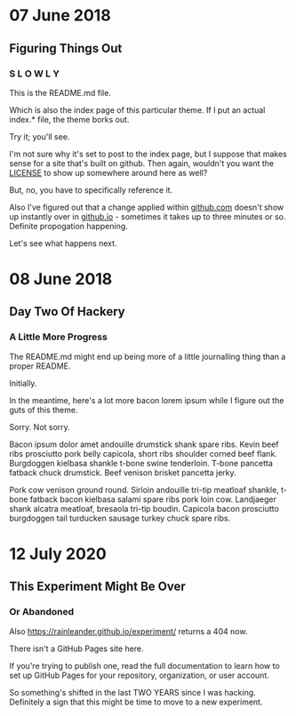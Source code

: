 # 07 June 2018
## Figuring Things Out
### S L O W L Y
This is the README.md file. 

Which is also the index page of this particular theme. If I put an actual index.* file, the theme borks out.

Try it; you'll see.

I'm not sure why it's set to post to the index page, but I suppose that makes sense for a site that's built on github. Then again, wouldn't you want the [LICENSE](/experiment/LICENSE) to show up somewhere around here as well? 

But, no, you have to specifically reference it.

Also I've figured out that a change applied within [github.com](https://github.com/rainleander/experiment/edit/master/README.md) doesn't show up instantly over in [github.io](https://rainleander.github.io/experiment/) - sometimes it takes up to three minutes or so. Definite propogation happening.

Let's see what happens next.

# 08 June 2018
## Day Two Of Hackery
### A Little More Progress
The README.md might end up being more of a little journalling thing than a proper README. 

Initially.

In the meantime, here's a lot more bacon lorem ipsum while I figure out the guts of this theme.

Sorry. Not sorry.

Bacon ipsum dolor amet andouille drumstick shank spare ribs. Kevin beef ribs prosciutto pork belly capicola, short ribs shoulder corned beef flank. Burgdoggen kielbasa shankle t-bone swine tenderloin. T-bone pancetta fatback chuck drumstick. Beef venison brisket pancetta jerky.

Pork cow venison ground round. Sirloin andouille tri-tip meatloaf shankle, t-bone fatback bacon kielbasa salami spare ribs pork loin cow. Landjaeger shank alcatra meatloaf, bresaola tri-tip boudin. Capicola bacon prosciutto burgdoggen tail turducken sausage turkey chuck spare ribs.

# 12 July 2020
## This Experiment Might Be Over
### Or Abandoned
Also https://rainleander.github.io/experiment/ returns a 404 now. 

There isn't a GitHub Pages site here.

If you're trying to publish one, read the full documentation to learn how to set up GitHub Pages for your repository, organization, or user account.

So something's shifted in the last TWO YEARS since I was hacking. Definitely a sign that this might be time to move to a new experiment.
